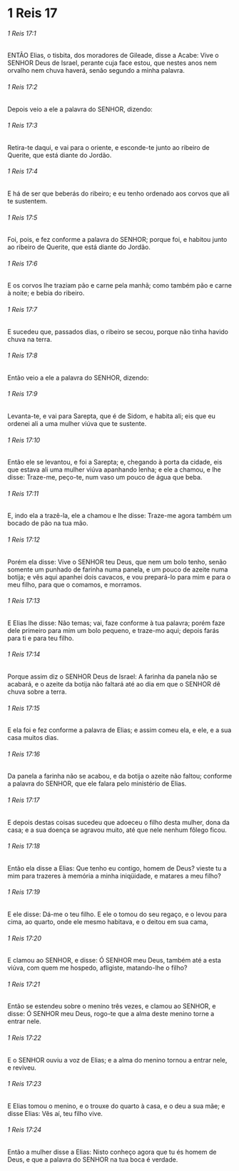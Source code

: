 # 1 Reis 17

###### 1 Reis 17:1

ENTÃO Elias, o tisbita, dos moradores de Gileade, disse a Acabe: Vive o SENHOR Deus de Israel, perante cuja face estou, que nestes anos nem orvalho nem chuva haverá, senão segundo a minha palavra.

###### 1 Reis 17:2

Depois veio a ele a palavra do SENHOR, dizendo:

###### 1 Reis 17:3

Retira-te daqui, e vai para o oriente, e esconde-te junto ao ribeiro de Querite, que está diante do Jordão.

###### 1 Reis 17:4

E há de ser que beberás do ribeiro; e eu tenho ordenado aos corvos que ali te sustentem.

###### 1 Reis 17:5

Foi, pois, e fez conforme a palavra do SENHOR; porque foi, e habitou junto ao ribeiro de Querite, que está diante do Jordão.

###### 1 Reis 17:6

E os corvos lhe traziam pão e carne pela manhã; como também pão e carne à noite; e bebia do ribeiro.

###### 1 Reis 17:7

E sucedeu que, passados dias, o ribeiro se secou, porque não tinha havido chuva na terra.

###### 1 Reis 17:8

Então veio a ele a palavra do SENHOR, dizendo:

###### 1 Reis 17:9

Levanta-te, e vai para Sarepta, que é de Sidom, e habita ali; eis que eu ordenei ali a uma mulher viúva que te sustente.

###### 1 Reis 17:10

Então ele se levantou, e foi a Sarepta; e, chegando à porta da cidade, eis que estava ali uma mulher viúva apanhando lenha; e ele a chamou, e lhe disse: Traze-me, peço-te, num vaso um pouco de água que beba.

###### 1 Reis 17:11

E, indo ela a trazê-la, ele a chamou e lhe disse: Traze-me agora também um bocado de pão na tua mão.

###### 1 Reis 17:12

Porém ela disse: Vive o SENHOR teu Deus, que nem um bolo tenho, senão somente um punhado de farinha numa panela, e um pouco de azeite numa botija; e vês aqui apanhei dois cavacos, e vou prepará-lo para mim e para o meu filho, para que o comamos, e morramos.

###### 1 Reis 17:13

E Elias lhe disse: Não temas; vai, faze conforme à tua palavra; porém faze dele primeiro para mim um bolo pequeno, e traze-mo aqui; depois farás para ti e para teu filho.

###### 1 Reis 17:14

Porque assim diz o SENHOR Deus de Israel: A farinha da panela não se acabará, e o azeite da botija não faltará até ao dia em que o SENHOR dê chuva sobre a terra.

###### 1 Reis 17:15

E ela foi e fez conforme a palavra de Elias; e assim comeu ela, e ele, e a sua casa muitos dias.

###### 1 Reis 17:16

Da panela a farinha não se acabou, e da botija o azeite não faltou; conforme a palavra do SENHOR, que ele falara pelo ministério de Elias.

###### 1 Reis 17:17

E depois destas coisas sucedeu que adoeceu o filho desta mulher, dona da casa; e a sua doença se agravou muito, até que nele nenhum fôlego ficou.

###### 1 Reis 17:18

Então ela disse a Elias: Que tenho eu contigo, homem de Deus? vieste tu a mim para trazeres à memória a minha iniqüidade, e matares a meu filho?

###### 1 Reis 17:19

E ele disse: Dá-me o teu filho. E ele o tomou do seu regaço, e o levou para cima, ao quarto, onde ele mesmo habitava, e o deitou em sua cama,

###### 1 Reis 17:20

E clamou ao SENHOR, e disse: Ó SENHOR meu Deus, também até a esta viúva, com quem me hospedo, afligiste, matando-lhe o filho?

###### 1 Reis 17:21

Então se estendeu sobre o menino três vezes, e clamou ao SENHOR, e disse: Ó SENHOR meu Deus, rogo-te que a alma deste menino torne a entrar nele.

###### 1 Reis 17:22

E o SENHOR ouviu a voz de Elias; e a alma do menino tornou a entrar nele, e reviveu.

###### 1 Reis 17:23

E Elias tomou o menino, e o trouxe do quarto à casa, e o deu a sua mãe; e disse Elias: Vês aí, teu filho vive.

###### 1 Reis 17:24

Então a mulher disse a Elias: Nisto conheço agora que tu és homem de Deus, e que a palavra do SENHOR na tua boca é verdade.


